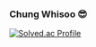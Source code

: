 ### Chung Whisoo 😎

[![Solved.ac Profile](http://mazassumnida.wtf/api/v2/generate_badge?boj=gnltnwjstk)](https://solved.ac/gnltnwjstk/)
